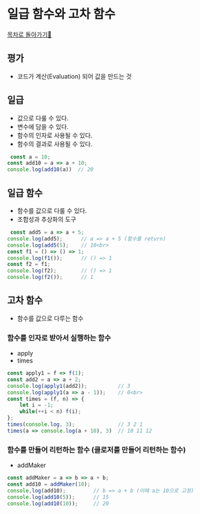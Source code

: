 # 일급 함수와 고차 함수
<a href="https://github.com/EungyuCho/functional-js">목차로 돌아가기🏃</a>
## 평가
 - 코드가 계산(Evaluation) 되어 값을 만드는 것
 
 ## 일급
 - 값으로 다룰 수 있다.
 - 변수에 담을 수 있다.
 - 함수의 인자로 사용될 수 있다.
 - 함수의 결과로 사용될 수 있다.
 
```javascript
 const a = 10;
const add10 = a => a + 10;
console.log(add10(a))  // 20
```
 
 ## 일급 함수
 - 함수를 값으로 다룰 수 있다.
 - 조합성과 추상화의 도구
 
```javascript
 const add5 = a => a + 5;
console.log(add5);      // a => a + 5 (함수를 return)
console.log(add5(5);    // 10<br>
const f1 = () => () => 1;
console.log(f1());      // () => 1
const f2 = f1;
console.log(f2);        // () => 1
console.log(f2());      // 1
```

 ## 고차 함수
 - 함수를 값으로 다루는 함수
 
### 함수를 인자로 받아서 실행하는 함수
 - apply
 - times
```javascript
const apply1 = f => f(1);
const add2 = a => a + 2;
console.log(apply1(add2));          // 3
console.log(apply1(a => a - 1));    // 0<br>
const times = (f, n) => {
    let i = -1;
    while(++i < n) f(i);
};
times(console.log, 3);              // 3 2 1
times(a => console.log(a + 10), 3)  // 10 11 12
```

### 함수를 만들어 리턴하는 함수 (클로저를 만들어 리턴하는 함수)
 - addMaker
```javascript
const addMaker = a => b => a + b;
const add10 = addMaker(10);
console,log(add10);         // b => a + b (이때 a는 10으로 고정)
console.log(add10(5));      // 15
console.log(add10(10));     // 20
```